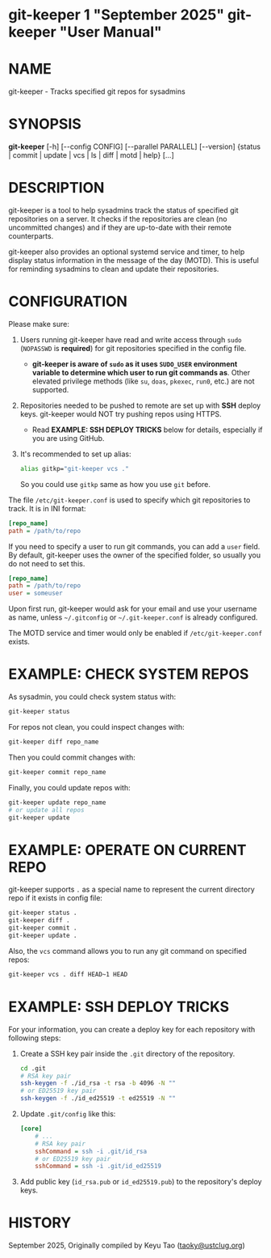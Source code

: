 git-keeper 1 "September 2025" git-keeper "User Manual"
=====================================================

# NAME

git-keeper - Tracks specified git repos for sysadmins

# SYNOPSIS

**git-keeper** [-h] [--config CONFIG] [--parallel PARALLEL] [--version] {status | commit | update | vcs | ls | diff | motd | help} [<args>...]

# DESCRIPTION

git-keeper is a tool to help sysadmins track the status of specified git repositories on a server. It checks if the repositories are clean (no uncommitted changes) and if they are up-to-date with their remote counterparts.

git-keeper also provides an optional systemd service and timer, to help display status information in the message of the day (MOTD). This is useful for reminding sysadmins to clean and update their repositories.

# CONFIGURATION

Please make sure:

1. Users running git-keeper have read and write access through `sudo` (`NOPASSWD` is **required**) for git repositories specified in the config file.
    - **git-keeper is aware of `sudo` as it uses `SUDO_USER` environment variable to determine which user to run git commands as**. Other elevated privilege methods (like `su`, `doas`, `pkexec`, `run0`, etc.) are not supported.
2. Repositories needed to be pushed to remote are set up with **SSH** deploy keys. git-keeper would NOT try pushing repos using HTTPS.
    - Read **EXAMPLE: SSH DEPLOY TRICKS** below for details, especially if you are using GitHub.
3. It's recommended to set up alias:

    ```bash
    alias gitkp="git-keeper vcs ."
    ```

    So you could use `gitkp` same as how you use `git` before.

The file `/etc/git-keeper.conf` is used to specify which git repositories to track. It is in INI format:

```ini
[repo_name]
path = /path/to/repo
```

If you need to specify a user to run git commands, you can add a `user` field. By default, git-keeper uses the owner of the specified folder, so usually you do not need to set this.

```ini
[repo_name]
path = /path/to/repo
user = someuser
```

Upon first run, git-keeper would ask for your email and use your username as name, unless `~/.gitconfig` or `~/.git-keeper.conf` is already configured.

The MOTD service and timer would only be enabled if `/etc/git-keeper.conf` exists.

# EXAMPLE: CHECK SYSTEM REPOS

As sysadmin, you could check system status with:

```bash
git-keeper status
```

For repos not clean, you could inspect changes with:

```bash
git-keeper diff repo_name
```

Then you could commit changes with:

```bash
git-keeper commit repo_name
```

Finally, you could update repos with:

```bash
git-keeper update repo_name
# or update all repos
git-keeper update
```

# EXAMPLE: OPERATE ON CURRENT REPO

git-keeper supports `.` as a special name to represent the current directory repo if it exists in config file:

```bash
git-keeper status .
git-keeper diff .
git-keeper commit .
git-keeper update .
```

Also, the `vcs` command allows you to run any git command on specified repos:

```bash
git-keeper vcs . diff HEAD~1 HEAD
```

# EXAMPLE: SSH DEPLOY TRICKS

For your information, you can create a deploy key for each repository with following steps:

1. Create a SSH key pair inside the `.git` directory of the repository.

    ```bash
    cd .git
    # RSA key pair
    ssh-keygen -f ./id_rsa -t rsa -b 4096 -N ""
    # or ED25519 key pair
    ssh-keygen -f ./id_ed25519 -t ed25519 -N ""
    ```

2. Update `.git/config` like this:

    ```ini
    [core]
        # ...
        # RSA key pair
        sshCommand = ssh -i .git/id_rsa
        # or ED25519 key pair
        sshCommand = ssh -i .git/id_ed25519
    ```

3. Add public key (`id_rsa.pub` or `id_ed25519.pub`) to the repository's deploy keys.

# HISTORY

September 2025, Originally compiled by Keyu Tao (taoky@ustclug.org)
